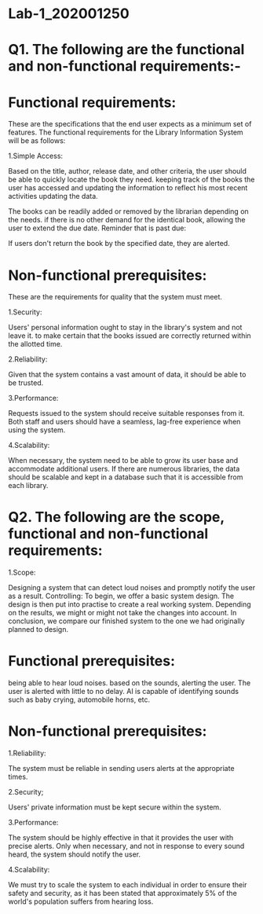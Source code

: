 # Lab-1_202001250


# Q1. The following are the functional and non-functional requirements:-


# Functional requirements: 
These are the specifications that the end user expects as a minimum set of features. The functional requirements for the Library Information System will be as follows:

1.Simple Access:

Based on the title, author, release date, and other criteria, the user should be able to quickly locate the book they need.
keeping track of the books the user has accessed and updating the information to reflect his most recent activities
updating the data.

The books can be readily added or removed by the librarian depending on the needs.
if there is no other demand for the identical book, allowing the user to extend the due date.
Reminder that is past due:

If users don't return the book by the specified date, they are alerted.

# Non-functional prerequisites:
These are the requirements for quality that the system must meet.

1.Security:

Users' personal information ought to stay in the library's system and not leave it.
to make certain that the books issued are correctly returned within the allotted time.

2.Reliability:

Given that the system contains a vast amount of data, it should be able to be trusted.

3.Performance:

Requests issued to the system should receive suitable responses from it.
Both staff and users should have a seamless, lag-free experience when using the system.

4.Scalability:

When necessary, the system need to be able to grow its user base and accommodate additional users.
If there are numerous libraries, the data should be scalable and kept in a database such that it is accessible from each library.

# Q2. The following are the scope, functional and non-functional requirements:

1.Scope:

Designing a system that can detect loud noises and promptly notify the user as a result.
Controlling: To begin, we offer a basic system design. The design is then put into practise to create a real working system. Depending on the results, we might or might not take the changes into account.
In conclusion, we compare our finished system to the one we had originally planned to design.

# Functional prerequisites:

being able to hear loud noises.
based on the sounds, alerting the user.
The user is alerted with little to no delay.
AI is capable of identifying sounds such as baby crying, automobile horns, etc.

# Non-functional prerequisites:

1.Reliability:

The system must be reliable in sending users alerts at the appropriate times.

2.Security;


Users' private information must be kept secure within the system.

3.Performance:

The system should be highly effective in that it provides the user with precise alerts.
Only when necessary, and not in response to every sound heard, the system should notify the user.

4.Scalability:

We must try to scale the system to each individual in order to ensure their safety and security, as it has been stated that approximately 5% of the world's population suffers from hearing loss.

